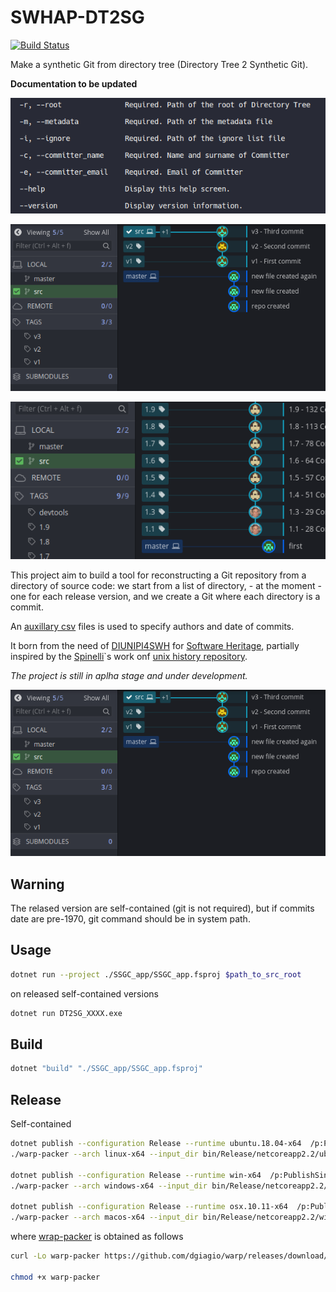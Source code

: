 # SWHAP-DT2SG

[![Build Status](https://travis-ci.com/Unipisa/SWHAP-DT2SG.svg?token=uYktkpxbywknDpAJce3c&branch=master)](https://travis-ci.com/Unipisa/SWHAP-DT2SG)

Make a synthetic Git from directory tree 
(Directory Tree 2 Synthetic Git).

**Documentation to be updated**

![example](./ETC/screen-commands.png)

![example](./ETC/screen.png)

![example](./ETC/screen-2.png)

This project aim to build a tool for reconstructing a Git repository from a directory of source code:
we start from a list of directory, - at the moment - one for each release version, and we create a Git where each directory is a commit.

An [auxillary csv](./metadata_example.csv) files is used to specify authors and date of commits.

It born from the need of [DIUNIPI4SWH](https://github.com/Unipisa/DIUNIPI4SWH) for [Software Heritage](www.softwareheritage.org), partially inspired by the [Spinelli](https://www2.dmst.aueb.gr/dds/)`s work onf [unix history repository](https://github.com/dspinellis/unix-history-repo).

*The project is still in aplha stage and under development.*

![example](./ETC/screen.png)

## Warning

The relased version are self-contained (git is not required), but if commits date are pre-1970, git command should be in system path.

## Usage

```bash
dotnet run --project ./SSGC_app/SSGC_app.fsproj $path_to_src_root
```

on released self-contained versions


```bash
dotnet run DT2SG_XXXX.exe
```

## Build

```bash
dotnet "build" "./SSGC_app/SSGC_app.fsproj" 
```

## Release

Self-contained
```bash
dotnet publish --configuration Release --runtime ubuntu.18.04-x64  /p:PublishSingleFile=true --self-contained true  
./warp-packer --arch linux-x64 --input_dir bin/Release/netcoreapp2.2/ubuntu.18.04-x64/publish/ --exec DT2SG_app --output DT2SG_Ubuntu18.04-x64.exe

dotnet publish --configuration Release --runtime win-x64  /p:PublishSingleFile=true --self-contained true   
./warp-packer --arch windows-x64 --input_dir bin/Release/netcoreapp2.2/win-x64/publish/ --exec DT2SG_app.exe --output DT2SG_Win-x64.exe

dotnet publish --configuration Release --runtime osx.10.11-x64  /p:PublishSingleFile=true --self-contained true   
./warp-packer --arch macos-x64 --input_dir bin/Release/netcoreapp2.2/win-x64/publish/ --exec DT2SG_app.exe --output DT2SG_Win-x64.exe

```

where [wrap-packer](https://github.com/dgiagio/warp) is obtained as follows

```bash
curl -Lo warp-packer https://github.com/dgiagio/warp/releases/download/v0.3.0/linux-x64.warp-packer

chmod +x warp-packer
```